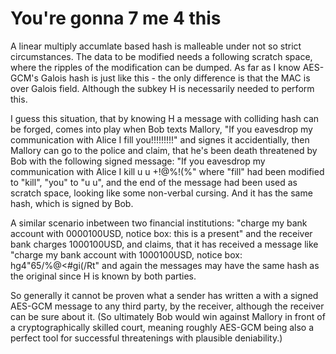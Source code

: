 # You're gonna 7 me 4 this

A linear multiply accumlate based hash is malleable under not so strict circumstances. The data to be modified needs a following scratch space, where the ripples of the modification can be dumped. As far as I know AES-GCM's Galois hash is just like this - the only difference is that the MAC is over Galois field. Although the subkey H is necessarily needed to perform this.

I guess this situation, that by knowing H a message with colliding hash can be forged, comes into play when Bob texts Mallory, "If you eavesdrop my communication with Alice I fill you!!!!!!!!!" and signes it accidentially, then Mallory can go to the police and claim, that he's been death threatened by Bob with the following signed message: "If you eavesdrop my communication with Alice I kill u u +!@%!(%" where "fill" had been modified to "kill", "you" to "u u", and the end of the message had been used as scratch space, looking like some non-verbal cursing. And it has the same hash, which is signed by Bob.

A similar scenario inbetween two financial institutions: "charge my bank account with 0000100USD, notice box: this is a present" and the receiver bank charges 1000100USD, and claims, that it has received a message like "charge my bank account with 1000100USD, notice box: hg4"65/%@<#gi(/Rt" and again the messages may have the same hash as the original since H is known by both parties.

So generally it cannot be proven what a sender has written a with a signed AES-GCM message to any third party, by the receiver, although the receiver can be sure about it. (So ultimately Bob would win against Mallory in front of a cryptographically skilled court, meaning roughly AES-GCM being also a perfect tool for successful threatenings with plausible deniability.)
